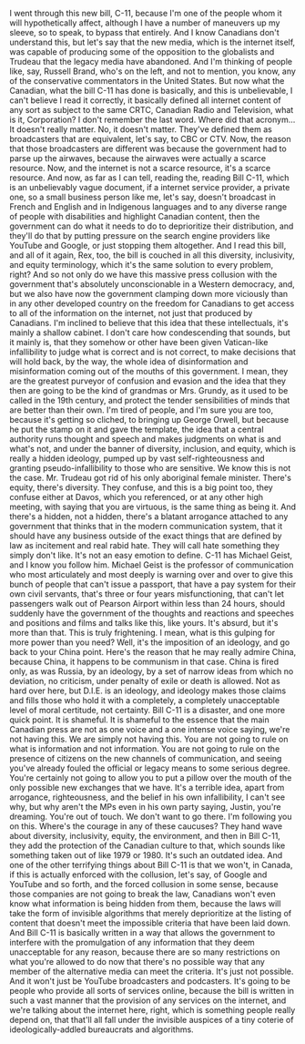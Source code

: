  I went through this new bill, C-11, because I'm one of the people whom it will hypothetically affect, although I have a number of maneuvers up my sleeve, so to speak, to bypass that entirely. And I know Canadians don't understand this, but let's say that the new media, which is the internet itself, was capable of producing some of the opposition to the globalists and Trudeau that the legacy media have abandoned. And I'm thinking of people like, say, Russell Brand, who's on the left, and not to mention, you know, any of the conservative commentators in the United States. But now what the Canadian, what the bill C-11 has done is basically, and this is unbelievable, I can't believe I read it correctly, it basically defined all internet content of any sort as subject to the same CRTC, Canadian Radio and Television, what is it, Corporation? I don't remember the last word. Where did that acronym... It doesn't really matter. No, it doesn't matter. They've defined them as broadcasters that are equivalent, let's say, to CBC or CTV. Now, the reason that those broadcasters are different was because the government had to parse up the airwaves, because the airwaves were actually a scarce resource. Now, and the internet is not a scarce resource, it's a scarce resource. And now, as far as I can tell, reading the, reading Bill C-11, which is an unbelievably vague document, if a internet service provider, a private one, so a small business person like me, let's say, doesn't broadcast in French and English and in Indigenous languages and to any diverse range of people with disabilities and highlight Canadian content, then the government can do what it needs to do to deprioritize their distribution, and they'll do that by putting pressure on the search engine providers like YouTube and Google, or just stopping them altogether. And I read this bill, and all of it again, Rex, too, the bill is couched in all this diversity, inclusivity, and equity terminology, which it's the same solution to every problem, right? And so not only do we have this massive press collusion with the government that's absolutely unconscionable in a Western democracy, and, but we also have now the government clamping down more viciously than in any other developed country on the freedom for Canadians to get access to all of the information on the internet, not just that produced by Canadians. I'm inclined to believe that this idea that these intellectuals, it's mainly a shallow cabinet. I don't care how condescending that sounds, but it mainly is, that they somehow or other have been given Vatican-like infallibility to judge what is correct and is not correct, to make decisions that will hold back, by the way, the whole idea of disinformation and misinformation coming out of the mouths of this government. I mean, they are the greatest purveyor of confusion and evasion and the idea that they then are going to be the kind of grandmas or Mrs. Grundy, as it used to be called in the 19th century, and protect the tender sensibilities of minds that are better than their own. I'm tired of people, and I'm sure you are too, because it's getting so cliched, to bringing up George Orwell, but because he put the stamp on it and gave the template, the idea that a central authority runs thought and speech and makes judgments on what is and what's not, and under the banner of diversity, inclusion, and equity, which is really a hidden ideology, pumped up by vast self-righteousness and granting pseudo-infallibility to those who are sensitive. We know this is not the case. Mr. Trudeau got rid of his only aboriginal female minister. There's equity, there's diversity. They confuse, and this is a big point too, they confuse either at Davos, which you referenced, or at any other high meeting, with saying that you are virtuous, is the same thing as being it. And there's a hidden, not a hidden, there's a blatant arrogance attached to any government that thinks that in the modern communication system, that it should have any business outside of the exact things that are defined by law as incitement and real rabid hate. They will call hate something they simply don't like. It's not an easy emotion to define. C-11 has Michael Geist, and I know you follow him. Michael Geist is the professor of communication who most articulately and most deeply is warning over and over to give this bunch of people that can't issue a passport, that have a pay system for their own civil servants, that's three or four years misfunctioning, that can't let passengers walk out of Pearson Airport within less than 24 hours, should suddenly have the government of the thoughts and reactions and speeches and positions and films and talks like this, like yours. It's absurd, but it's more than that. This is truly frightening. I mean, what is this gulping for more power than you need? Well, it's the imposition of an ideology, and go back to your China point. Here's the reason that he may really admire China, because China, it happens to be communism in that case. China is fired only, as was Russia, by an ideology, by a set of narrow ideas from which no deviation, no criticism, under penalty of exile or death is allowed. Not as hard over here, but D.I.E. is an ideology, and ideology makes those claims and fills those who hold it with a completely, a completely unacceptable level of moral certitude, not certainty. Bill C-11 is a disaster, and one more quick point. It is shameful. It is shameful to the essence that the main Canadian press are not as one voice and a one intense voice saying, we're not having this. We are simply not having this. You are not going to rule on what is information and not information. You are not going to rule on the presence of citizens on the new channels of communication, and seeing you've already fouled the official or legacy means to some serious degree. You're certainly not going to allow you to put a pillow over the mouth of the only possible new exchanges that we have. It's a terrible idea, apart from arrogance, righteousness, and the belief in his own infallibility, I can't see why, but why aren't the MPs even in his own party saying, Justin, you're dreaming. You're out of touch. We don't want to go there. I'm following you on this. Where's the courage in any of these caucuses? They hand wave about diversity, inclusivity, equity, the environment, and then in Bill C-11, they add the protection of the Canadian culture to that, which sounds like something taken out of like 1979 or 1980. It's such an outdated idea. And one of the other terrifying things about Bill C-11 is that we won't, in Canada, if this is actually enforced with the collusion, let's say, of Google and YouTube and so forth, and the forced collusion in some sense, because those companies are not going to break the law, Canadians won't even know what information is being hidden from them, because the laws will take the form of invisible algorithms that merely deprioritize at the listing of content that doesn't meet the impossible criteria that have been laid down. And Bill C-11 is basically written in a way that allows the government to interfere with the promulgation of any information that they deem unacceptable for any reason, because there are so many restrictions on what you're allowed to do now that there's no possible way that any member of the alternative media can meet the criteria. It's just not possible. And it won't just be YouTube broadcasters and podcasters. It's going to be people who provide all sorts of services online, because the bill is written in such a vast manner that the provision of any services on the internet, and we're talking about the internet here, right, which is something people really depend on, that that'll all fall under the invisible auspices of a tiny coterie of ideologically-addled bureaucrats and algorithms.